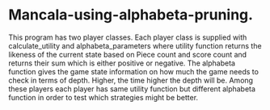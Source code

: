 # Mancala-using-alphabeta-pruning.
This program has two player classes. Each player class is supplied with calculate_utility
and alphabeta_parameters where utility function returns the likeness of the current state
based on Piece count and score count and returns their sum which is either positive or
negative. The alphabeta function gives the game state information on how much the game
needs to check in terms of depth. Higher, the time higher the depth will be. Among these
players each player has same utility function but different alphabeta function in order
to test which strategies might be better.
